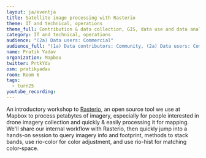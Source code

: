 ```yaml
---
layout: ja/eventja
title: Satellite image processing with Rasterio
theme: IT and technical, operations
theme_full: Contribution & data collection, GIS, data use and data analysis, IT and technical, operations
category: IT and technical, operations
audience: "(2a) Data users: Commercial"
audience_full: "(1a) Data contributors: Community, (2a) Data users: Commercial, (2c) Data users: Personal"
name: Pratik Yadav
organization: Mapbox
twitter: PrtkYdv
osm: pratikyadav
room: Room 6
tags:
  - turn25
youtube_recording:
---
```

An introductory workshop to [Rasterio](https://mapbox.github.io/rasterio/), an open source tool we use at Mapbox to process petabytes of imagery, especially for people interested in drone imagery collection and quickly & easily processing it for mapping. We'll share our internal workflow with Rasterio, then quickly jump into a hands-on session to query imagery info and footprint, methods to stack bands, use rio-color for color adjustment, and use rio-hist for matching color-space.
